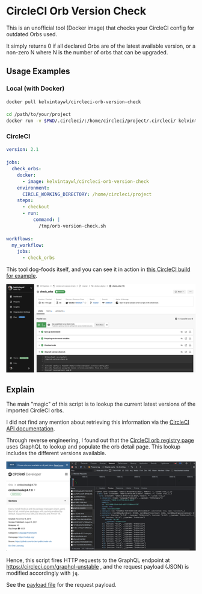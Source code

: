 # CircleCI Orb Version Check

This is an unofficial tool (Docker image) that checks your CircleCI config for outdated Orbs used.


It simply returns 0 if all declared Orbs are of the latest available version, or a non-zero N where N is the number of orbs that can be upgraded.

## Usage Examples

### Local (with Docker)

```sh
docker pull kelvintaywl/circleci-orb-version-check

cd /path/to/your/project
docker run -v $PWD/.circleci/:/home/circleci/project/.circleci/ kelvintaywl/circleci-orb-version-check
```

### CircleCI

```yml
version: 2.1

jobs:
  check_orbs:
    docker:
      - image: kelvintaywl/circleci-orb-version-check
    environment:
      CIRCLE_WORKING_DIRECTORY: /home/circleci/project
    steps:
      - checkout
      - run:
          command: |
            /tmp/orb-version-check.sh

workflows:
  my_workflow:
    jobs:
      - check_orbs
```

This tool dog-foods itself, and you can see it in action in [this CircleCI build for example](https://app.circleci.com/pipelines/github/kelvintaywl/circleci-orb-version-check/9/workflows/924f9369-2f82-4066-a715-72f237ea4161/jobs/13).

![dogfooding in CircleCI](assets/dogfooding_success.png)


## Explain

The main "magic" of this script is to lookup the current latest versions of the imported CircleCI orbs.


I did not find any mention about retrieving this information via the [CircleCI API documentation](https://circleci.com/docs/api/v2/).


Through reverse engineering, I found out that the [CircleCI orb registry page](https://circleci.com/developer/orbs) uses GraphQL to lookup and populate the orb detail page.
This lookup includes the different versions available.

![inspecting CircleCI Node Orb detail](assets/inspecting_circleci_node_orb.png)



Hence, this script fires HTTP requests to the GraphQL endpoint at https://circleci.com/graphql-unstable , and the request payload (JSON) is modified accordingly with `jq`.

See the [payload file](curl_payload.json) for the request payload.
